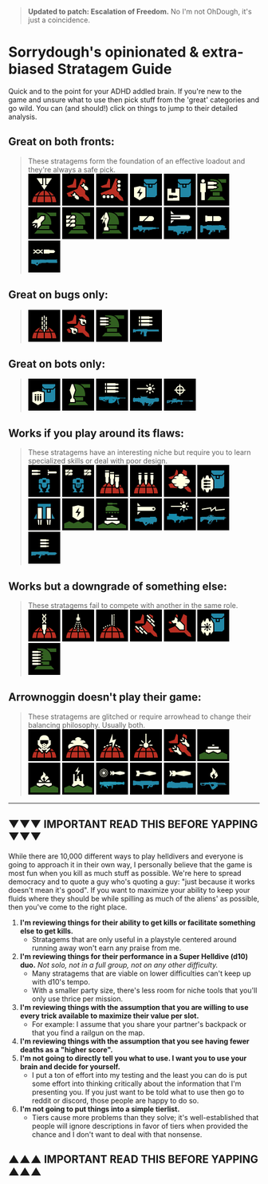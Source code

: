 >**Updated to patch: Escalation of Freedom.** No I'm not OhDough, it's just a coincidence.
# Sorrydough's opinionated & extra-biased Stratagem Guide

Quick and to the point for your ADHD addled brain. If you're new to the game and unsure what to use then pick stuff from the 'great' categories and go wild.
You can (and should!) click on things to jump to their detailed analysis.

## Great on both fronts:
> These stratagems form the foundation of an effective loadout and they're always a safe pick. <br>
[<img src="/images/stratagems/Orbital_Precision_Strike_Stratagem_Icon.webp" title="Orbital Precision Strike" width="64">](#orbital-precision-strike)<!---->
[<img src="/images/stratagems/Eagle_Airstrike_Stratagem_Icon.webp" title="Eagle Airstrike" width="64">](#eagle-airstrike)<!---->
[<img src="/images/stratagems/Eagle_Cluster_Bomb_Stratagem_Icon.webp" title="Eagle Cluster Bomb" width="64">](#eagle-cluster-bomb)<!---->
[<img src="/images/stratagems/Shield_Generator_Pack_Stratagem_Icon.webp" title="Shield Generator Pack" width="64">](#shield-generator-pack)<!---->
[<img src="/images/stratagems/Supply_Pack_Stratagem_Icon.webp" title="Supply Pack" width="64">](#supply-pack)<!---->
[<img src="/images/stratagems/HMG_Emplacement_Stratagem_Icon.webp" title="HMG Emplacement" width="64">](#hmg-emplacement)<!---->
[<img src="/images/stratagems/Rocket_Sentry_Stratagem_Icon.webp" title="Rocket Sentry" width="64">](#rocket-sentry)<!---->
[<img src="/images/stratagems/Autocannon_Sentry_Stratagem_Icon.webp" title="Autocannon Sentry" width="64">](#autocannon-sentry)<!---->
[<img src="/images/stratagems/EMS_Mortar_Sentry_Stratagem_Icon.webp" title="EMS Mortar Sentry" width="64">](#ems-mortar-sentry)<!---->
[<img src="/images/stratagems/Autocannon_Stratagem_Icon.webp" title="Perfectly Balanced..." width="64">](#autocannon-sentry)<!---->
[<img src="/images/stratagems/Commando_Stratagem_Icon.webp" title="...as all things should be." width="64">](#commando)<!---->
[<img src="/images/stratagems/Grenade_Launcher_Stratagem_Icon.webp" title="Grenade Launcher" width="64">](#grenade-launcher)<!---->
[<img src="/images/stratagems/Railgun_Stratagem_Icon.webp" title="Railgun" width="64">](#railgun)<!---->

## Great on bugs only:
> [<img src="/images/stratagems/Orbital_Gatling_Barrage_Stratagem_Icon.webp" title="Orbital Gatling Barrage" width="64">](#orbital-gatling-barrage)<!---->
[<img src="/images/stratagems/Eagle_Napalm_Airstrike_Stratagem_Icon.webp" title="Eagle Napalm Strike" width="64">](#eagle-napalm-strike)<!---->
[<img src="/images/stratagems/Machine_Gun_Sentry_Stratagem_Icon.webp" title="Machinegun Sentry" width="64">](#machinegun-sentry)<!---->
[<img src="/images/stratagems/Machine_Gun_Stratagem_Icon.webp" title="Machinegun" width="64">](#machinegun)<!---->

## Great on bots only:
> [<img src="/images/stratagems/Ballistic_Shield_Backpack_Stratagem_Icon.webp" title="Ballistic Shield Backpack" width="64">](#ballistic-shield-backpack)<!---->
[<img src="/images/stratagems/Mortar_Sentry_Stratagem_Icon.webp" title="Mortar Sentry" width="64">](#mortar-sentry)<!---->
[<img src="/images/stratagems/Heavy_Machine_Gun_Stratagem_Icon.webp" title="Heavy Machinegun" width="64">](#heavy-machinegun)<!---->
[<img src="/images/stratagems/Laser_Cannon_Stratagem_Icon.webp" title="Laser Cannon" width="64">](#laser-cannon)<!---->
[<img src="/images/stratagems/Anti-Materiel_Rifle_Stratagem_Icon.webp" title="Anti-Materiel Rifle" width="64">](#anti-materiel-rifle)<!---->

## Works if you play around its flaws:
> These stratagems have an interesting niche but require you to learn specialized skills or deal with poor design. <br>
[<img src="/images/stratagems/Patriot_Exosuit_Stratagem_Icon.webp" title="Patriot Exosuit" width="64">](#patriot-exosuit)<!---->
[<img src="/images/stratagems/Emancipator_Exosuit_Stratagem_Icon.webp" title="Emancipator Exosuit" width="64">](#emancipator-exosuit)<!---->
[<img src="/images/stratagems/Orbital_380mm_HE_Barrage_Stratagem_Icon.webp" title="Orbital 380mm Barrage" width="64">](#orbial-380mm-barrage)<!---->
[<img src="/images/stratagems/Orbital_120mm_HE_Barrage_Stratagem_Icon.webp" title="Orbital 120mm Barrage" width="64">](#orbital-120mm-barrage)<!---->
[<img src="/images/stratagems/Eagle_Smoke_Strike_Stratagem_Icon.webp" title="Eagle Smoke Strike" width="64">](#eagle-smoke-strike)<!---->
[<img src="/images/stratagems/Guard_Dog_Stratagem_Icon.webp" title="Guard Dog" width="64">](#guard-dog)<!---->
[<img src="/images/stratagems/Jump_Pack_Stratagem_Icon.webp" title="Jump Pack" width="64">](#jump-pack)<!---->
[<img src="/images/stratagems/Shield_Generator_Relay_Stratagem_Icon.webp" title="Shield Generator Relay" width="64">](#shield-generator-pack)<!---->
[<img src="/images/stratagems/Anti-Tank_Mines_Stratagem_Icon.webp" title="Anti-Tank Mines" width="64">](#anti-tank-mines)<!---->
[<img src="/images/stratagems/Spear_Stratagem_Icon.webp" title="Spear" width="64">](#spear)<!---->
[<img src="/images/stratagems/Quasar_Cannon_Stratagem_Icon.webp" title="Quasar Cannon" width="64">](#quasar-cannon)<!---->
[<img src="/images/stratagems/Arc_Thrower_Stratagem_Icon.webp" title="Arc Thrower" width="64">](#arc-thrower)<!---->
[<img src="/images/stratagems/Stalwart_Stratagem_Icon.webp" title="Stalwart" width="64">](#stalwart)<!---->

## Works but a downgrade of something else:
> These stratagems fail to compete with another in the same role. <br>
[<img src="/images/stratagems/Orbital_Railcannon_Strike_Stratagem_Icon.webp" title="Orbital Railcannon Strike" width="64">](#orbital-railcannon-strike)<!---->
[<img src="/images/stratagems/Orbital_Airburst_Strike_Stratagem_Icon.webp" title="Orbital Airburst Strike" width="64">](#orbital-airburst-strike)<!---->
[<img src="/images/stratagems/Orbital_Walking_Barrage_Stratagem_Icon.webp" title="Orbital Walking Barrage" width="64">](#orbital-walking-barrage)<!---->
[<img src="/images/stratagems/Eagle_Strafing_Run_Stratagem_Icon.webp" title="Eagle Strafing Run" width="64">](#eagle-strafing-run)<!---->
[<img src="/images/stratagems/Eagle_500kg_Bomb_Stratagem_Icon.webp" title="Eagle 500kg Bomb" width="64">](#eagle-500kg-bomb)<!---->
[<img src="/images/stratagems/Guard_Dog_Rover_Stratagem_Icon.webp" title="Guard Dog Rover" width="64">](#guard-dog-rover)<!---->
[<img src="/images/stratagems/Gatling_Sentry_Stratagem_Icon.webp" title="Gatling Sentry" width="64">](#gatling-sentry)<!---->

## Arrownoggin doesn't play their game:
> These stratagems are glitched or require arrowhead to change their balancing philosophy. Usually both. <br>
[<img src="/images/stratagems/Orbital_Gas_Strike_Stratagem_Icon.webp" title="Orbital Gas Strike" width="64">](#orbital-gas-strike)<!---->
[<img src="/images/stratagems/Orbital_Smoke_Strike_Stratagem_Icon.webp" title="Orbital Smoke Strike" width="64">](#orbital-smoke-strike)<!---->
[<img src="/images/stratagems/Orbital_EMS_Strike_Stratagem_Icon.webp" title="Orbital EMS Strike" width="64">](#orbital-ems-strike)<!---->
[<img src="/images/stratagems/Orbital_Laser_Stratagem_Icon.webp" title="Orbital Laser" width="64">](#orbital-laser)<!---->
[<img src="/images/stratagems/Eagle_110mm_Rocket_Pods_Stratagem_Icon.webp" title="Eagle Rocket Pods" width="64">](#eagle-rocket-pods)<!---->
[<img src="/images/stratagems/Anti-Personnel_Minefield_Stratagem_Icon.webp" title="Anti-Helldiver Minefield" width="64">](#anti-personnel-minefield)<!---->
[<img src="/images/stratagems/Incendiary_Minefield_Stratagem_Icon.webp" title="Incendiary Minefield" width="64">](#incendiary-minefield)<!---->
[<img src="/images/stratagems/Tesla_Tower_Stratagem_Icon.webp" title="Tesla Tower" width="64">](#tesla-tower)<!---->
[<img src="/images/stratagems/Airburst_Rocket_Launcher_Stratagem_Icon.webp" title="Airburst Rocket Launcher" width="64">](#airburst-rocket-launcher)<!---->
[<img src="/images/stratagems/Recoilless_Rifle_Stratagem_Icon.webp" title="Recoilless Rifle" width="64">](#recoilless-rifle)<!---->
[<img src="/images/stratagems/Expendable_Anti-Tank_Stratagem_Icon.webp" title="Expendable Anti-Tank" width="64">](#expendable-anti-tank)<!---->
[<img src="/images/stratagems/Flamethrower_Stratagem_Icon.webp" title="Flamethrower" width="64">](#flamethrower)<!---->

---

## ▼▼▼ IMPORTANT READ THIS BEFORE YAPPING ▼▼▼
While there are 10,000 different ways to play helldivers and everyone is going to approach it in their own way, I personally believe that the game is most fun when you kill as much stuff as possible. We're here to spread democracy and to quote a guy who's quoting a guy: "just because it works doesn't mean it's good". If you want to maximize your ability to keep your fluids where they should be while spilling as much of the aliens' as possible, then you've come to the right place.

1. **I'm reviewing things for their ability to get kills or facilitate something else to get kills.**
    - Stratagems that are only useful in a playstyle centered around running away won't earn any praise from me.
2. **I'm reviewing things for their performance in a Super Helldive (d10) duo.** *Not solo, not in a full group, not on any other difficulty.*
    - Many stratagems that are viable on lower difficulties can't keep up with d10's tempo.
    - With a smaller party size, there's less room for niche tools that you'll only use thrice per mission.
3. **I'm reviewing things with the assumption that you are willing to use every trick available to maximize their value per slot.**
    - For example: I assume that you share your partner's backpack or that you find a railgun on the map.
4. **I'm reviewing things with the assumption that you see having fewer deaths as a "higher score".**
5. **I'm not going to directly tell you what to use. I want you to use your brain and decide for yourself.**
    - I put a ton of effort into my testing and the least you can do is put some effort into thinking critically about the information that I'm presenting you. If you just want to be told what to use then go to reddit or discord, those people are happy to do so.
6. **I'm not going to put things into a simple tierlist.**
    - Tiers cause more problems than they solve; it's well-established that people will ignore descriptions in favor of tiers when provided the chance and I don't want to deal with that nonsense.
## ▲▲▲ IMPORTANT READ THIS BEFORE YAPPING ▲▲▲


